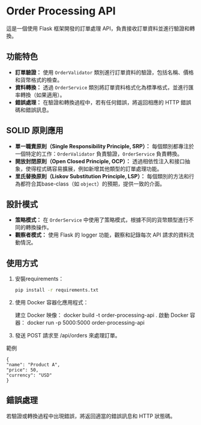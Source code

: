 # Order Processing API

這是一個使用 Flask 框架開發的訂單處理 API，負責接收訂單資料並進行驗證和轉換。

## 功能特色

- **訂單驗證：** 使用 `OrderValidator` 類別進行訂單資料的驗證，包括名稱、價格和貨幣格式的檢查。
- **資料轉換：** 透過 `OrderService` 類別將訂單資料格式化為標準格式，並進行匯率轉換（如果適用）。
- **錯誤處理：** 在驗證和轉換過程中，若有任何錯誤，將返回相應的 HTTP 錯誤碼和錯誤訊息。

## SOLID 原則應用

- **單一職責原則（Single Responsibility Principle, SRP）：** 每個類別都專注於一個特定的工作：`OrderValidator` 負責驗證，`OrderService` 負責轉換。
- **開放封閉原則（Open Closed Principle, OCP）：** 透過相依性注入和接口抽象，使得程式碼容易擴展，例如新增其他類型的訂單處理功能。
- **里氏替換原則（Liskov Substitution Principle, LSP）：** 每個類別的方法和行為都符合其base-class（如 `object`）的預期，提供一致的介面。

## 設計模式

- **策略模式：** 在 `OrderService` 中使用了策略模式，根據不同的貨幣類型進行不同的轉換操作。
- **觀察者模式：** 使用 Flask 的 logger 功能，觀察和記錄每次 API 請求的資料流動情況。

## 使用方式

1. 安裝requirements：
   ```bash
   pip install -r requirements.txt

2. 使用 Docker 容器化應用程式：

    建立 Docker 映像：
    docker build -t order-processing-api .
    啟動 Docker 容器：
    docker run -p 5000:5000 order-processing-api

 3. 發送 POST 請求至 /api/orders 來處理訂單。

範例

    {
    "name": "Product A",
    "price": 50,
    "currency": "USD"
    }
## 錯誤處理
若驗證或轉換過程中出現錯誤，將返回適當的錯誤訊息和 HTTP 狀態碼。